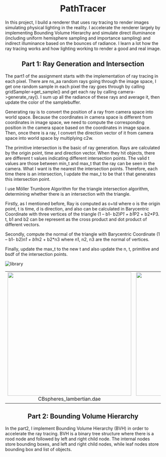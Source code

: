 <h1 align="middle">PathTracer</h1>
    
In this project, I build a renderer that uses ray tracing to render images simulating physical lighting in the reality. I accelerate the renderer largely by implementing Bounding Volume Hierarchy and simulate direct illuminance (including uniform hemisphere sampling and importance sampling) and indirect illuminance based on the bounces of radiance. I learn a lot how the ray tracing works and how lighting working to render a good and real image.

<h2 align="middle">Part 1: Ray Generation and Intersection</h2>

The part1 of the assignment starts with the implementation of ray tracing in each pixel. There are ns_aa random rays going through the image space, I get one random sample in each pixel the ray goes through by calling gridSampler->get_sample() and get each ray by calling camera->generate_ray(). I sum up all the radiance of these rays and average it, then update the color of the samplebuffer. 

Generating ray is to convert the position of a ray from camera space into world space. Because the coordinates in camera space is different from coordinates in image space, we need to compute the corresponding position in the camera space based on the coordinates in image space. Then, once there is a ray, I convert the direction vector of it from camera space into world space by multiplying c2w. 

The primitive intersection is the basic of ray generation. Rays are calculated by the origin point, time and direction vector. When they hit objects, there are different t values indicating different intersection points. The valid t values are those between min_t and max_t that the ray can be seen in the camera. What I want is the nearest the intersection points. Therefore, each time there is an intersection, I update the max_t to be that t that generates this intersection point.


I use Möller Trumbore Algorithm for the triangle intersection algorithm, determining whether there is an intersection with the triangle. 

Firstly, as I mentioned before, Ray is computed as o+td where o is the origin point, t is time, d is direction, and also can be calculated in Barycentric Coordinate with three vertices of the triangle (1 – b1- b2)*P1 + b1*P2 + b2*P3. t, b1 and b2 can be represent as the cross product and dot product of different vectors. 

Secondly, compute the normal of the triangle with Barycentric Coordinate (1 – b1- b2)*n1 + b1*n2 + b2*n3 where n1, n2, n3 are the normal of vertices.

Finally, update the max_t to the new t and also update the n, t, primitive and bsdf of the intersection points.

![library](https://github.com/zhezhaosp19/Path-Tracer/tree/master/docs/images/part1/CBspheres.png)

<div align="center">
            <table style="width=100%">
                <tr>
                  <td>
                    <img src="https://github.com/zhezhaosp19/Path-Tracer/tree/master/docs/images/part1/CBspheres.png" align="middle" width="400px" />
                    <figcaption align="middle">CBspheres_lambertian.dae</figcaption>
                  </td>
                  <td>
                    <img src="https://github.com/zhezhaosp19/Path-Tracer/tree/master/docs/images/part1/CBgems.png" align="middle" width="400px" />
                    <figcaption align="middle">CBgems.dae</figcaption>
                  </td>
                  <td>
                    <img src="https://github.com/zhezhaosp19/Path-Tracer/tree/master/docs/images/part1/cow.png" align="middle" width="400px" />
                    <figcaption align="middle">cow.dae</figcaption>
                  </td>
                </tr>
            </table>
        </div>
        
<h2 align="middle">Part 2: Bounding Volume Hierarchy</h2>

In the part2, I implement Bounding Volume Hierarchy (BVH) in order to accelerate the ray tracing. BVH is a binary tree structure where there is a rood node and followed by left and right child node. The internal nodes store bounding boxes, and left and right child nodes, while leaf nodes store bounding box and list of objects. 

